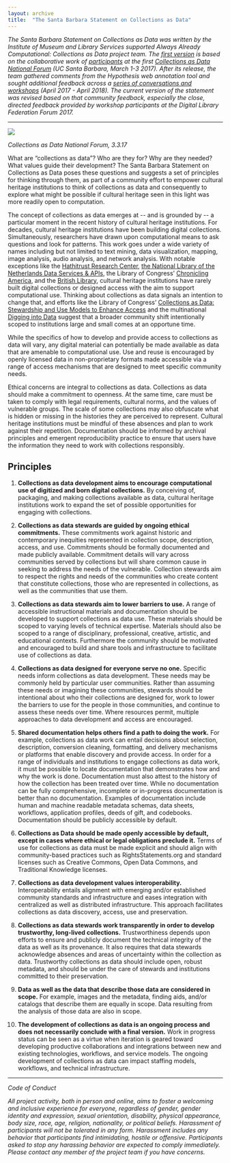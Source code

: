 ```yaml
---
layout: archive
title:  "The Santa Barbara Statement on Collections as Data"
---
```


*The Santa Barbara Statement on Collections as Data was written by the Institute of Museum and Library Services supported Always Already Computational: Collections as Data project team. The [first version](https://collectionsasdata.github.io/statementv1/) is based on the collaborative work of [participants](https://collectionsasdata.github.io/partners/) at the first [Collections as Data National Forum](https://collectionsasdata.github.io/nominations/) (UC Santa Barbara, March 1-3 2017). After its release, the team gathered comments from the Hypothesis web annotation tool and sought additional feedback across a [series of conversations and workshops]( https://collectionsasdata.github.io/events/) (April 2017 - April 2018). The current version of the statement was revised based on that community feedback, especially the close, directed feedback provided by workshop participants at the Digital Library Federation Forum 2017.*

---
![](http://collectionsasdata.github.io/affinity.gif)

*Collections as Data National Forum, 3.3.17* 

What are “collections as data”? Who are they for? Why are they needed? What values guide their development? The Santa Barbara Statement on Collections as Data poses these questions and suggests a set of principles for thinking through them, as part of a community effort to empower cultural heritage institutions to think of collections as data and consequently to explore what might be possible if cultural heritage seen in this light was more readily open to computation. 

The concept of collections as data emerges at -- and is grounded by -- a particular moment in the recent history of cultural heritage institutions. For decades, cultural heritage institutions have been building digital collections. Simultaneously, researchers have drawn upon computational means to ask questions and look for patterns. This work goes under a wide variety of names including but not limited to text mining, data visualization, mapping, image analysis, audio analysis, and network analysis. With notable exceptions like the [Hathitrust Research Center](https://analytics.hathitrust.org/), [the National Library of the Netherlands Data Services & APIs](https://www.kb.nl/en/resources-research-guides/data-services-apis), the Library of Congress’ [Chronicling America](http://chroniclingamerica.loc.gov/about/api/), and the [British Library](http://www.bl.uk/subjects/digital-scholarship), cultural heritage institutions have rarely built digital collections or designed access with the aim to support computational use. Thinking about collections as data signals an intention to change that, and efforts like the Library of Congress’ [Collections as Data: Stewardship and Use Models to Enhance Access](http://digitalpreservation.gov/meetings/dcs16.html) and the multinational [Digging into Data](https://diggingintodata.org/) suggest that a broader community shift intentionally scoped to institutions large and small comes at an opportune time.

While the specifics of how to develop and provide access to collections as data will vary, any digital material can potentially be made available as data that are amenable to computational use. Use and reuse is encouraged by openly licensed data in non-proprietary formats made accessible via a range of access mechanisms that are designed to meet specific community needs. 

Ethical concerns are integral to collections as data. Collections as data should make a commitment to openness. At the same time, care must be taken to comply with legal requirements, cultural norms, and the values of vulnerable groups. The scale of some collections may also obfuscate what is hidden or missing in the histories they are perceived to represent. Cultural heritage institutions must be mindful of these absences and plan to work against their repetition. Documentation should be informed by archival principles and emergent reproducibility practice to ensure that users have the information they need to work with collections responsibly. 

## Principles 

1. **Collections as data development aims to encourage computational use of digitized and born digital collections.** By conceiving of, packaging, and making collections available as data, cultural heritage institutions work to expand the set of possible opportunities for engaging with collections.

2. **Collections as data stewards are guided by ongoing ethical commitments.** These commitments work against historic and contemporary inequities represented in collection scope, description, access, and use. Commitments should be formally documented and made publicly available. Commitment details will vary across communities served by collections but will share common cause in seeking to address the needs of the vulnerable. Collection stewards aim to respect the rights and needs of the communities who create content that constitute collections, those who are represented in collections, as well as the communities that use them.

3. **Collections as data stewards aim to lower barriers to use.** A range of accessible instructional materials and documentation should be developed to support collections as data use. These materials should be scoped to varying levels of technical expertise. Materials should also be scoped to a range of disciplinary, professional, creative, artistic, and educational contexts. Furthermore the community should be motivated and encouraged to build and share tools and infrastructure to facilitate use of collections as data. 

4. **Collections as data designed for everyone serve no one.** Specific needs inform collections as data development. These needs may be commonly held by particular user communities. Rather than assuming these needs or imagining these communities, stewards should be intentional about who their collections are designed for, work to lower the barriers to use for the people in those communities, and continue to assess these needs over time. Where resources permit, multiple approaches to data development and access are encouraged.

5. **Shared documentation helps others find a path to doing the work.**  For example, collections as data work can entail decisions about selection, description, conversion cleaning, formatting, and delivery mechanisms or platforms that enable discovery and provide access.  In order for a range of individuals and institutions to engage collections as data work, it must be possible to locate documentation that demonstrates how and why the work is done. Documentation must also attest to the history of how the collection has been treated over time. While no documentation can be fully comprehensive, incomplete or in-progress documentation is better than no documentation. Examples of documentation include human and machine readable metadata schemas, data sheets, workflows, application profiles, deeds of gift, and codebooks. Documentation should be publicly accessible by default. 

6. **Collections as Data should be made openly accessible by default, except in cases where ethical or legal obligations preclude it.** Terms of use for collections as data must be made explicit and should align with community-based practices such as RightsStatements.org and standard licenses such as Creative Commons, Open Data Commons, and Traditional Knowledge licenses.

7. **Collections as data development values interoperability.** Interoperability entails alignment with emerging and/or established community standards and infrastructure and eases integration with centralized as well as distributed infrastructure. This approach facilitates collections as data discovery, access, use and preservation.

8. **Collections as data stewards work transparently in order to develop trustworthy, long-lived collections.** Trustworthiness depends upon efforts to ensure and publicly document the technical integrity of the data as well as its provenance. It also requires that data stewards acknowledge absences and areas of uncertainty within the collection as data. Trustworthy collections as data should include open, robust metadata, and should be under the care of stewards and institutions committed to their preservation.

9. **Data as well as the data that describe those data are considered in scope.** For example, images and the metadata, finding aids, and/or catalogs that describe them are equally in scope. Data resulting from the analysis of those data are also in scope.

10. **The development of collections as data is an ongoing process and does not necessarily conclude with a final version.** Work in progress status can be seen as a virtue when iteration is geared toward developing productive collaborations and integrations between new and existing technologies, workflows, and service models. The ongoing development of collections as data can impact staffing models, workflows, and technical infrastructure.

---

*Code of Conduct*

*All project activity, both in person and online, aims to foster a welcoming and inclusive experience for everyone, regardless of gender, gender identity and expression, sexual orientation, disability, physical appearance, body size, race, age, religion, nationality, or political beliefs. Harassment of participants will not be tolerated in any form. Harassment includes any behavior that participants find intimidating, hostile or offensive. Participants asked to stop any harassing behavior are expected to comply immediately. Please contact any member of the project team if you have concerns.*


